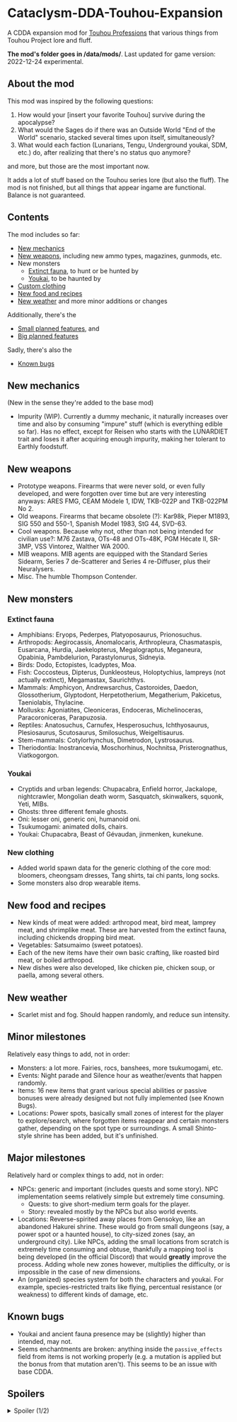 # Cataclysm-DDA-Touhou-Expansion
A CDDA expansion mod for [Touhou Professions](https://github.com/RedMisao/Cataclysm-DDA-Touhou-Mod) that various things from Touhou Project lore and fluff.

**The mod's folder goes in /data/mods/**.  Last updated for game version: 2022-12-24 experimental.


## About the mod
This mod was inspired by the following questions:
  1) How would your [insert your favorite Touhou] survive during the apocalypse?
  2) What would the Sages do if there was an Outside World "End of the World" scenario, stacked several times upon itself, simultaneously?
  3) What would each faction (Lunarians, Tengu, Underground youkai, SDM, etc.) do, after realizing that there's no status quo anymore?

and more, but those are the most important now.

It adds a lot of stuff based on the Touhou series lore (but also the fluff).  The mod is not finished, but all things that appear ingame are functional.  Balance is not guaranteed.


## Contents
The mod includes so far:
- [New mechanics](#new-mechanics)
- [New weapons](#new-weapons), including new ammo types, magazines, gunmods, etc.
- New monsters
  - [Extinct fauna](#extinct-fauna), to hunt or be hunted by
  - [Youkai](#youkai), to be haunted by
- [Custom clothing](#new-clothing)
- [New food and recipes](#new-food-and-recipes)
- [New weather](#new-weather)
and more minor additions or changes

Additionally, there's the
- [Small planned features](#minor-milestones), and
- [Big planned features](#major-milestones)

Sadly, there's also the
- [Known bugs](#known-bugs)


## New mechanics
(New in the sense they're added to the base mod)
* Impurity (WIP).  Currently a dummy mechanic, it naturally increases over time and also by consuming "impure" stuff (which is everything edible so far).  Has no effect, except for Reisen who starts with the LUNARDIET trait and loses it after acquiring enough impurity, making her tolerant to Earthly foodstuff.


## New weapons
* Prototype weapons.  Firearms that were never sold, or even fully developed, and were forgotten over time but are very interesting anyways: ARES FMG, CEAM Mòdele 1, IDW, TKB-022P and TKB-022PM No 2.
* Old weapons.  Firearms that became obsolete (?): Kar98k, Pieper M1893, SIG 550 and 550-1, Spanish Model 1983, StG 44, SVD-63.
* Cool weapons.  Because why not, other than not being intended for civilian use?: M76 Zastava, OTs-48 and OTs-48K, PGM Hécate II, SR-3MP, VSS Vintorez, Walther WA 2000.
* MIB weapons.  MIB agents are equipped with the Standard Series Sidearm, Series 7 de-Scatterer and Series 4 re-Diffuser, plus their Neuralysers.
* Misc.  The humble Thompson Contender.


## New monsters

### Extinct fauna
* Amphibians: Eryops, Pederpes, Platyoposaurus, Prionosuchus.
* Arthropods: Aegirocassis, Anomalocaris, Arthropleura, Chasmataspis, Eusarcana, Hurdia, Jaekelopterus, Megalograptus, Meganeura, Opabinia, Pambdelurion, Parastylonurus, Sidneyia.
* Birds: Dodo, Ectopistes, Icadyptes, Moa.
* Fish: Coccosteus, Dipterus, Dunkleosteus, Holoptychius, lampreys (not actually extinct), Megamastax, Saurichthys.
* Mammals: Amphicyon, Andrewsarchus, Castoroides, Daedon, Glossotherium, Glyptodont, Herpetotherium, Megatherium, Pakicetus, Taeniolabis, Thylacine.
* Mollusks: Agoniatites, Cleoniceras, Endoceras, Michelinoceras, Paracoroniceras, Parapuzosia.
* Reptiles: Anatosuchus, Carnufex, Hesperosuchus, Ichthyosaurus, Plesiosaurus, Scutosaurus, Smilosuchus, Weigeltisaurus.
* Stem-mammals: Cotylorhynchus, Dimetrodon, Lystrosaurus.
* Theriodontia: Inostrancevia, Moschorhinus, Nochnitsa, Pristerognathus, Viatkogorgon.


### Youkai
* Cryptids and urban legends: Chupacabra, Enfield horror, Jackalope, nightcrawler, Mongolian death worm, Sasquatch, skinwalkers, squonk, Yeti, MIBs.
* Ghosts: three different female ghosts.
* Oni: lesser oni, generic oni, humanoid oni.
* Tsukumogami: animated dolls, chairs.
* Youkai: Chupacabra, Beast of Gévaudan, jinmenken, kunekune.


### New clothing
* Added world spawn data for the generic clothing of the core mod: bloomers, cheongsam dresses, Tang shirts, tai chi pants, long socks.
* Some monsters also drop wearable items.


## New food and recipes
* New kinds of meat were added: arthropod meat, bird meat, lamprey meat, and shrimplike meat.  These are harvested from the extinct fauna, including chickends dropping bird meat.
* Vegetables: Satsumaimo (sweet potatoes).
* Each of the new items have their own basic crafting, like roasted bird meat, or boiled arthropod.
* New dishes were also developed, like chicken pie, chicken soup, or paella, among several others.


## New weather
* Scarlet mist and fog.  Should happen randomly, and reduce sun intensity.


## Minor milestones
Relatively easy things to add, not in order:
* Monsters: a lot more.  Fairies, rocs, banshees, more tsukumogami, etc.
* Events: Night parade and Silence hour as weather/events that happen randomly.
* Items: 16 new items that grant various special abilities or passive bonuses were already designed but not fully implemented (see Known Bugs).
* Locations: Power spots, basically small zones of interest for the player to explore/search, where forgotten items reappear and certain monsters gather, depending on the spot type or surroundings.  A small Shinto-style shrine has been added, but it's unfinished.


## Major milestones
Relatively hard or complex things to add, not in order:
* NPCs: generic and important (includes quests and some story).  NPC implementation seems relatively simple but extremely time consuming.
  * Quests: to give short-medium term goals for the player.
  * Story: revealed mostly by the NPCs but also world events.
* Locations: Reverse-spirited away places from Gensokyo, like an abandoned Hakurei shrine.  These would go from small dungeons (say, a power spot or a haunted house), to city-sized zones (say, an underground city).  Like NPCs, adding the small locations from scratch is extremely time consuming and obtuse, thankfully a mapping tool is being developed (in the official Discord) that would **greatly** improve the process.  Adding whole new zones however, multiplies the difficulty, or is impossible in the case of new dimensions.
* An (organized) species system for both the characters and youkai.  For example, species-restricted traits like flying, percentual resistance (or weakness) to different kinds of damage, etc.


## Known bugs
* Youkai and ancient fauna presence may be (slightly) higher than intended, may not.
* Seems enchantments are broken: anything inside the `passive_effects` field from items is not working properly (e.g. a mutation is applied but the bonus from that mutation aren't).  This seems to be an issue with base CDDA.


## Spoilers

<details>
    <summary>Spoiler (1/2)</summary>
    Current profession descriptions give a initial glimpse of an underlying story. So far, a tl;dr is that certain mastermind youkai is related in some way or another to the Cataclysm, so she played her hand accordingly.  Each character would meet Gensokyan NPCs, or find items, structures or clues in the world, and continue the story from that point.  This is a long term goal after I finish adding and fixing most of the "core" mod.
    <details>
        <summary>Spoiler (2/2)</summary>
        Certain 2hu fan work matches the first D of CDDA almost perfectly
            </details>
</details>
